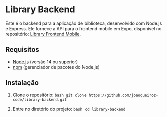 # Library Backend

Este é o backend para a aplicação de biblioteca, desenvolvido com Node.js e Express. Ele fornece a API para o frontend mobile em Expo, disponível no repositório: [Library Frontend Mobile](https://github.com/joaoqueiroz-code/library-frontend-mobile).

## Requisitos

- [Node.js](https://nodejs.org/) (versão 14 ou superior)
- [npm](https://www.npmjs.com/) (gerenciador de pacotes do Node.js)

## Instalação

1. Clone o repositório:
   ```bash git clone https://github.com/joaoqueiroz-code/library-backend.git```

2. Entre no diretório do projeto:
   ```bash cd library-backend```
